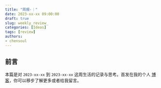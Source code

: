```yaml
---
title: "周报-｜"
date: 2023-xx-xx 09:00:00
draft: true
slug: weekly_review_
categories: [Ideas]
tags: [review]
authors:
- chensoul 
---
```


## 前言

本篇是对 `2023-xx-xx` 到 `2023-xx-xx` 这周生活的记录与思考。首发在我的个人 [博客](https://blog.chensoul.com/)，你可以移步了解更多或者给我留言。
